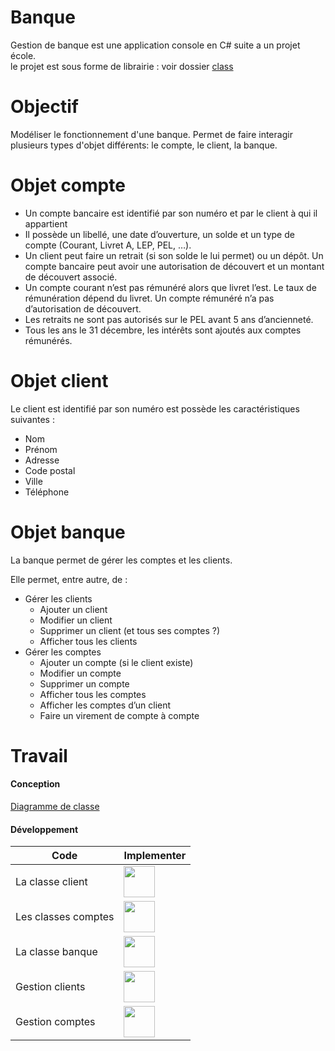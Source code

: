 Banque
===

Gestion de banque est une application console en C# suite a un projet école.<br>
le projet est sous forme de librairie : voir dossier [class](https://github.com/spoitler/Banque/tree/master/class)

# Objectif

Modéliser le fonctionnement d'une banque. Permet de faire interagir plusieurs types d'objet différents: le compte, le client, la banque.

# Objet compte
 - Un compte bancaire est identifié par son numéro et par le client à qui il appartient
 - Il possède un libellé, une date d’ouverture,  un solde et un type de compte (Courant,  Livret A, LEP, PEL, …). 
 - Un client peut faire un retrait (si son solde le lui permet) ou un dépôt.  Un compte bancaire peut avoir une autorisation de découvert et un montant de découvert associé.
 - Un compte courant n’est pas rémunéré alors que livret l’est. Le taux de rémunération dépend du livret. Un compte rémunéré n’a pas d’autorisation de découvert.
 - Les retraits ne sont pas autorisés sur le PEL avant 5 ans d’ancienneté.
 - Tous les ans le 31 décembre, les intérêts sont ajoutés aux comptes rémunérés.

# Objet client

Le client est identifié par son numéro est possède les caractéristiques suivantes :
 - Nom
 - Prénom
 - Adresse
 - Code postal
 - Ville 
 - Téléphone

# Objet banque

La banque permet de gérer les comptes et les clients.

Elle permet, entre autre, de :
 - Gérer les clients
    - Ajouter un client 
    - Modifier un client 
    - Supprimer un client (et tous ses comptes ?) 
    - Afficher tous les clients
 - Gérer les comptes
    - Ajouter un compte (si le client existe)
    - Modifier un compte
    - Supprimer un compte
    - Afficher tous les comptes 
    - Afficher les comptes d’un client
    - Faire un virement de compte à compte

# Travail

#### Conception
[Diagramme de classe](https://github.com/spoitler/Banque/blob/master/UML%20PPE.asta)

#### Développement
|Code|Implementer|
|----|-----------|
|La classe client|<img src="https://img.pngio.com/check-correct-mark-success-tick-valid-yes-icon-valid-png-512_512.png" height="50">|
|Les classes comptes|<img src="https://img.pngio.com/check-correct-mark-success-tick-valid-yes-icon-valid-png-512_512.png" height="50">|
|La classe banque|<img src="https://img.pngio.com/check-correct-mark-success-tick-valid-yes-icon-valid-png-512_512.png" height="50">|
|Gestion clients|<img src="https://www.metiista.com/wp-content/themes/metiista/img/icons/png/cross-large-0.png" height="50">|
|Gestion comptes|<img src="https://www.metiista.com/wp-content/themes/metiista/img/icons/png/cross-large-0.png" height="50">| 
